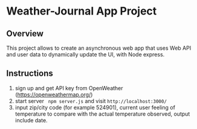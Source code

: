 # Weather-Journal App Project

## Overview
This project allows to create an asynchronous web app that uses Web API and user data to dynamically update the UI, with Node express.

## Instructions
1. sign up and get API key from OpenWeather (https://openweathermap.org/)
2. start server 
``` npm server.js```
and visit 
``` http://localhost:3000/ ```
3. input zip/city code (for example 524901), current user feeling of temperature to compare with the actual temperature observed, output include date.

